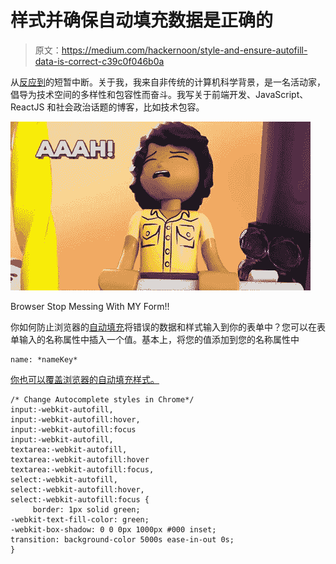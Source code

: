 # 样式并确保自动填充数据是正确的

> 原文：<https://medium.com/hackernoon/style-and-ensure-autofill-data-is-correct-c39c0f046b0a>

从[反应到](https://hackernoon.com/tagged/reactjs)的短暂中断。关于我，我来自非传统的计算机科学背景，是一名活动家，倡导为技术空间的多样性和包容性而奋斗。我写关于前端开发、JavaScript、ReactJS 和社会政治话题的博客，比如技术包容。

![](img/bae386edc907309971c037474a2c5500.png)

Browser Stop Messing With MY Form!!

你如何防止浏览器的[自动填充](https://hackernoon.com/tagged/autofill)将错误的数据和样式输入到你的表单中？您可以在表单输入的名称属性中插入一个值。基本上，将您的值添加到您的名称属性中

```
name: *nameKey*
```

[你也可以覆盖浏览器的自动填充样式。](https://css-tricks.com/snippets/css/change-autocomplete-styles-webkit-browsers/)

```
/* Change Autocomplete styles in Chrome*/ 
input:-webkit-autofill, 
input:-webkit-autofill:hover,  
input:-webkit-autofill:focus 
input:-webkit-autofill,  
textarea:-webkit-autofill, 
textarea:-webkit-autofill:hover 
textarea:-webkit-autofill:focus, 
select:-webkit-autofill, 
select:-webkit-autofill:hover, 
select:-webkit-autofill:focus {   
     border: 1px solid green;   
-webkit-text-fill-color: green;   
-webkit-box-shadow: 0 0 0px 1000px #000 inset;   
transition: background-color 5000s ease-in-out 0s; 
}
```